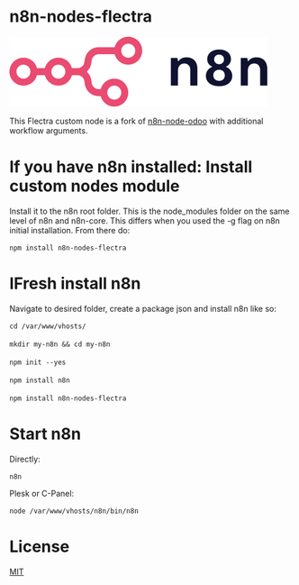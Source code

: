 # n8n-nodes-flectra

![n8n.io - Workflow Automation](https://raw.githubusercontent.com/n8n-io/n8n/master/assets/n8n-logo.png)

This Flectra custom node is a fork of [n8n-node-odoo](https://github.com/digital-boss/n8n-nodes-odoo) with additional workflow arguments.

# If you have n8n installed: Install custom nodes module

Install it to the n8n root folder. This is the node_modules folder on the same level of n8n and n8n-core. This differs when you used the -g flag on n8n initial installation. From there do:

```
npm install n8n-nodes-flectra
```

# IFresh install n8n

Navigate to desired folder, create a package json and install n8n like so:

```
cd /var/www/vhosts/

mkdir my-n8n && cd my-n8n

npm init --yes

npm install n8n

npm install n8n-nodes-flectra
```

# Start n8n

Directly:

```
n8n
```

Plesk or C-Panel:

```
node /var/www/vhosts/n8n/bin/n8n
```

# License

[MIT](https://github.com/n8n-io/n8n-nodes-starter/blob/master/LICENSE.md)
